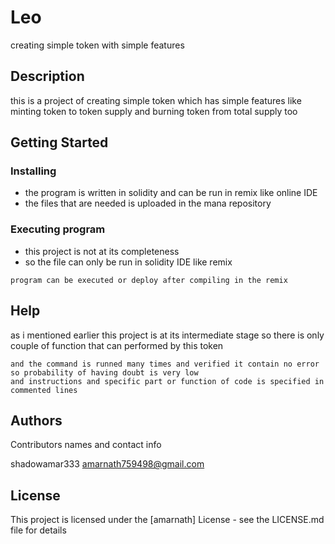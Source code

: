 # Leo

creating simple token with simple features

## Description

this is a project of creating simple token which has simple features like minting token to token supply and burning token from total supply too

## Getting Started

### Installing

* the program is written in solidity and can be run in remix like online IDE
* the files that are needed is uploaded in the mana repository
### Executing program

* this project is not at its completeness
* so the file can only be run in solidity IDE like remix
```
program can be executed or deploy after compiling in the remix
```

## Help

as i mentioned earlier this project is at its intermediate stage 
so there is only couple of function that can performed by this token

```
and the command is runned many times and verified it contain no error
so probability of having doubt is very low 
and instructions and specific part or function of code is specified in commented lines
```

## Authors

Contributors names and contact info

shadowamar333
amarnath759498@gmail.com


## License

This project is licensed under the [amarnath] License - see the LICENSE.md file for details

